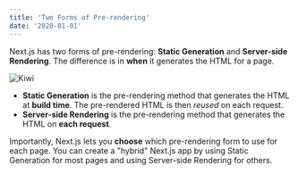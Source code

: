 ```yaml
---
title: 'Two Forms of Pre-rendering'
date: '2020-01-01'
---
```


Next.js has two forms of pre-rendering: **Static Generation** and **Server-side Rendering**.
The difference is in **when** it generates the HTML for a page.

![Kiwi][kiwi-fruit]

- **Static Generation** is the pre-rendering method that generates the HTML at **build time**.
The pre-rendered HTML is then _reused_ on each request.
- **Server-side Rendering** is the pre-rendering method that generates the HTML on **each request**.

Importantly, Next.js lets you **choose** which pre-rendering form to use for each page.
You can create a "hybrid" Next.js app by using Static Generation for most pages and using Server-side Rendering for others.

[kiwi-fruit]: /images/kiwi-fruit.png
